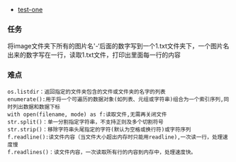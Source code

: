 * [test-one](https://github.com/Hongyu-Pang/test/blob/master/test-one.ipynb)
### 任务
将image文件夹下所有的图片名'-‘后面的数字写到一个1.txt文件夹下，一个图片名出来的数字写在一行，读取1.txt文件，打印出里面每一行的内容
### 难点
    os.listdir：返回指定的文件夹包含的文件或文件夹的名字的列表
    enumerate():用于将一个可遍历的数据对象(如列表、元组或字符串)组合为一个索引序列,同时列出数据和数据下标
    with open(filename, mode) as f:读取文件,无需再关闭文件
    str.split()：单一分割指定字符串，不支持正则及多个切割符号
    str.strip()：移除字符串头尾指定的字符(默认为空格或换行符)或字符序列
    f.readline():读文件内容（当文件大小超出内存时只能用readline),一次读一行，处理速度慢
    f.readlines()：读文件内容，一次读取所有行的内容到内存中，处理速度快。
